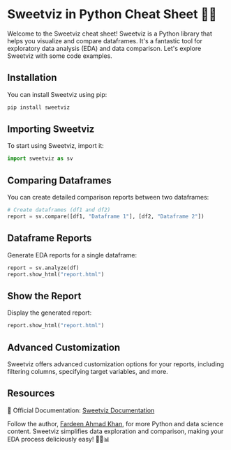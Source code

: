 # Sweetviz in Python Cheat Sheet 🍬🐍

Welcome to the Sweetviz cheat sheet! Sweetviz is a Python library that helps you visualize and compare dataframes. It's a fantastic tool for exploratory data analysis (EDA) and data comparison. Let's explore Sweetviz with some code examples.

## Installation

You can install Sweetviz using pip:

```bash
pip install sweetviz
```

## Importing Sweetviz

To start using Sweetviz, import it:

```python
import sweetviz as sv
```

## Comparing Dataframes

You can create detailed comparison reports between two dataframes:

```python
# Create dataframes (df1 and df2)
report = sv.compare([df1, "Dataframe 1"], [df2, "Dataframe 2"])
```

## Dataframe Reports

Generate EDA reports for a single dataframe:

```python
report = sv.analyze(df)
report.show_html("report.html")
```

## Show the Report

Display the generated report:

```python
report.show_html("report.html")
```

## Advanced Customization

Sweetviz offers advanced customization options for your reports, including filtering columns, specifying target variables, and more.

## Resources

📖 Official Documentation: [Sweetviz Documentation](https://github.com/fbdesignpro/sweetviz)

Follow the author, [Fardeen Ahmad Khan](https://github.com/I-Fardeen), for more Python and data science content. Sweetviz simplifies data exploration and comparison, making your EDA process deliciously easy! 🍬🐍📊
